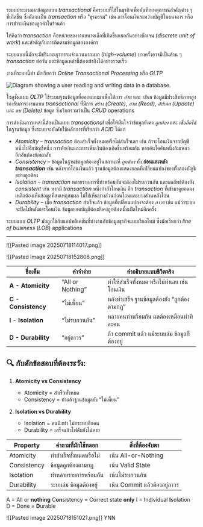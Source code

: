 ระบบประมวลผลข้อมูลแบบ _transactional_ คือระบบที่ใช้ในธุรกิจเพื่อบันทึกเหตุการณ์สำคัญต่าง ๆ ที่เกิดขึ้น ซึ่งมักจะเป็น _transaction_ หรือ "ธุรกรรม" เช่น การโอนเงินระหว่างบัญชีในธนาคาร หรือการชำระเงินของลูกค้าในร้านค้า

ให้คิดว่า _transaction_ คือหน่วยของงานขนาดเล็กที่เกิดขึ้นแยกกันอย่างชัดเจน (_discrete unit of work_) และสำคัญกับการติดตามข้อมูลขององค์กร

ระบบแบบนี้มักจะมีปริมาณธุรกรรมจำนวนมากมาก (_high-volume_) บางครั้งอาจมีเป็นล้าน ๆ _transaction_ ต่อวัน และข้อมูลเหล่านี้ต้องเข้าถึงได้อย่างรวดเร็ว

งานที่ระบบนี้ทำ มักเรียกว่า _Online Transactional Processing_ หรือ _OLTP_

![Diagram showing a user reading and writing data in a database.](https://learn.microsoft.com/en-us/training/wwl-data-ai/explore-core-data-concepts/media/transactional-processing.png)

โซลูชันแบบ _OLTP_ ใช้ระบบฐานข้อมูลที่ออกแบบมาเพื่อให้การ _อ่าน_ และ _เขียน_ ข้อมูลมีประสิทธิภาพสูง รองรับภาระงานแบบ _transactional_ ที่มีการ _สร้าง (Create)_, _อ่าน (Read)_, _อัปเดต (Update)_ และ _ลบ (Delete)_ ข้อมูล ซึ่งเรียกรวมว่าเป็น _CRUD_ operations

การดำเนินการเหล่านี้ต้องเป็นแบบ _transactional_ เพื่อให้มั่นใจว่าข้อมูลยังคง _ถูกต้อง_ และ _เชื่อถือได้_ ในฐานข้อมูล ซึ่งระบบจะบังคับใช้หลักการที่เรียกว่า _ACID_ ได้แก่

- _Atomicity_ – _transaction_ ต้องสำเร็จทั้งหมดหรือไม่สำเร็จเลย เช่น ถ้าจะโอนเงินจากบัญชีหนึ่งไปอีกบัญชีหนึ่ง การหักเงินและการเพิ่มเงินต้องเกิดขึ้นพร้อมกัน หากอันใดอันหนึ่งล้มเหลว อีกอันต้องย้อนกลับ
- _Consistency_ – ข้อมูลในฐานข้อมูลต้องอยู่ในสถานะที่ _ถูกต้อง_ ทั้ง **ก่อนและหลัง _transaction_** เช่น หลังจากโอนเงินแล้ว ฐานข้อมูลต้องแสดงยอดที่เปลี่ยนแปลงของทั้งสองบัญชีอย่างถูกต้อง
- _Isolation_ – _transaction_ หลายรายการที่ทำพร้อมกันจะต้องไม่รบกวนกัน และผลลัพธ์ต้องยัง _consistent_ เช่น หากมี _transaction_ หนึ่งกำลังโอนเงิน อีก _transaction_ ที่เข้ามาดูยอดคงเหลือต้องเห็นข้อมูลที่สมเหตุสมผล ไม่ใช่เห็นบางส่วนก่อนโอนและบางส่วนหลังโอน
- _Durability_ – เมื่อ _transaction_ สำเร็จแล้ว ข้อมูลที่เปลี่ยนแปลงจะต้อง _ถาวร_ เช่น แม้ว่าระบบจะปิดไปหลังการโอนเงิน ข้อมูลยอดบัญชีต้องยังคงถูกต้องเมื่อเปิดใหม่อีกครั้ง

ระบบแบบ _OLTP_ มักถูกใช้กับแอปพลิเคชันที่ทำงานกับข้อมูลธุรกิจแบบเรียลไทม์ ซึ่งมักเรียกว่า _line of business_ (_LOB_) applications

---

![[Pasted image 20250718114017.png]]

![[Pasted image 20250718152808.png]]

| **ชื่อเต็ม**        | **คำจำง่าย**     | **คำอธิบายแบบชีวิตจริง**                     |
| ------------------- | ---------------- | -------------------------------------------- |
| **A - Atomicity**   | “All or Nothing” | ทำให้สำเร็จทั้งหมด หรือไม่ทำเลย เช่น โอนเงิน |
| **C - Consistency** | “ไม่เพื้ยน”      | หลังทำเสร็จ ฐานข้อมูลต้องยัง “ถูกต้องตามกฎ”  |
| **I - Isolation**   | “ไม่รบกวนกัน”    | หลายคนทำพร้อมกัน ผลต้องเหมือนทำทีละคน        |
| **D - Durability**  | “อยู่ถาวร”       | ถ้า commit แล้ว แม้ระบบล่ม ข้อมูลก็ต้องอยู่  |

## **🔍 กับดักข้อสอบที่ต้องระวัง:**

1. **Atomicity vs Consistency**   
    - Atomicity = สำเร็จทั้งหมด
    - Consistency = ทำแล้วฐานข้อมูลยัง “ไม่เพี้ยน”
    
2. **Isolation vs Durability**
    - Isolation = คนนึงทำ ไม่กระทบอีกคน
    - Durability = เสร็จแล้วไฟดับยังไม่หาย

| **Property** | **คำถามที่มักใช้หลอก** | **สิ่งที่ต้องจับตา**         |
| ------------ | ---------------------- | ---------------------------- |
| Atomicity    | ทำสำเร็จทั้งหมดหรือไม่ | เน้น All-or-Nothing          |
| Consistency  | ข้อมูลถูกต้องตามกฎ     | เน้น Valid State             |
| Isolation    | ทำหลายรายการพร้อมกัน   | เน้นไม่รบกวนกัน              |
| Durability   | ระบบล่ม ข้อมูลต้องอยู่ | เน้น Commit แล้วต้องอยู่ถาวร |

A = All or **nothing**
C**on**sistency = Correct state **only**
I = Individual **I**solation  
D = Done = **D**urable

![[Pasted image 20250718151021.png]]
YNN
